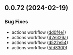 ## 0.0.72 (2024-02-19)


### Bug Fixes

* actions workflow ([dd0f4e1](https://github.com/andpeicunha/tiox-ui/commit/dd0f4e1f763d48b4b354a3fb15db37f03fee9265))
* actions workflow ([42e326a](https://github.com/andpeicunha/tiox-ui/commit/42e326a9801e4237bf5ee12025ffa84a92db952c))
* actions workflow ([d522e54](https://github.com/andpeicunha/tiox-ui/commit/d522e54e61141f08c0892753d3368a59073d3f5d))
* actions workflow ([5fd8300](https://github.com/andpeicunha/tiox-ui/commit/5fd83009640902598c29113acd1d4c20f33797d3))



